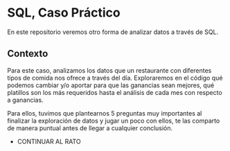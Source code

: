 # SQL, Caso Práctico
En este repositorio veremos otro forma de analizar datos a través de SQL.

## Contexto 
Para este caso, analizamos los datos que un restaurante con diferentes tipos de comida nos ofrece a través del día.
Exploraremos en el código qué podemos cambiar y/o aportar para que las ganancias sean mejores, qué platillos son los más
requeridos hasta el análisis de cada mes con respecto a ganancias.

Para ellos, tuvimos que plantearnos 5 preguntas muy importantes al finalizar la exploración de datos y jugar un poco con ellos,
te las comparto de manera puntual antes de llegar a cualquier conclusión.

- CONTINUAR AL RATO 




